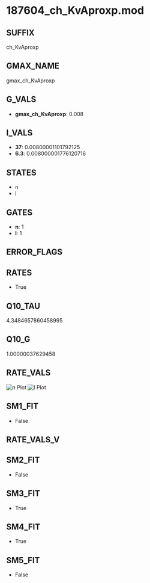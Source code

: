 # 187604_ch_KvAproxp.mod

## SUFFIX

ch_KvAproxp

## GMAX_NAME

gmax_ch_KvAproxp

## G_VALS

- **gmax_ch_KvAproxp**: 0.008

## I_VALS

- **37**: 0.00800001101792125
- **6.3**: 0.008000001776120716

## STATES

- n
- l

## GATES

- **n**: 1
- **l**: 1

## ERROR_FLAGS


## RATES

- True

## Q10_TAU

4.3484657860458995

## Q10_G

1.00000037629458

## RATE_VALS

![n Plot](/Users/pbozelos/Dropbox/icg-Chai-Panos/supermodels/output_markdown_files/K/187604_ch_KvAproxp.mod/images/n.png)
![l Plot](/Users/pbozelos/Dropbox/icg-Chai-Panos/supermodels/output_markdown_files/K/187604_ch_KvAproxp.mod/images/l.png)

## SM1_FIT

- False

## RATE_VALS_V

## SM2_FIT

- False

## SM3_FIT

- True

## SM4_FIT

- True

## SM5_FIT

- False

